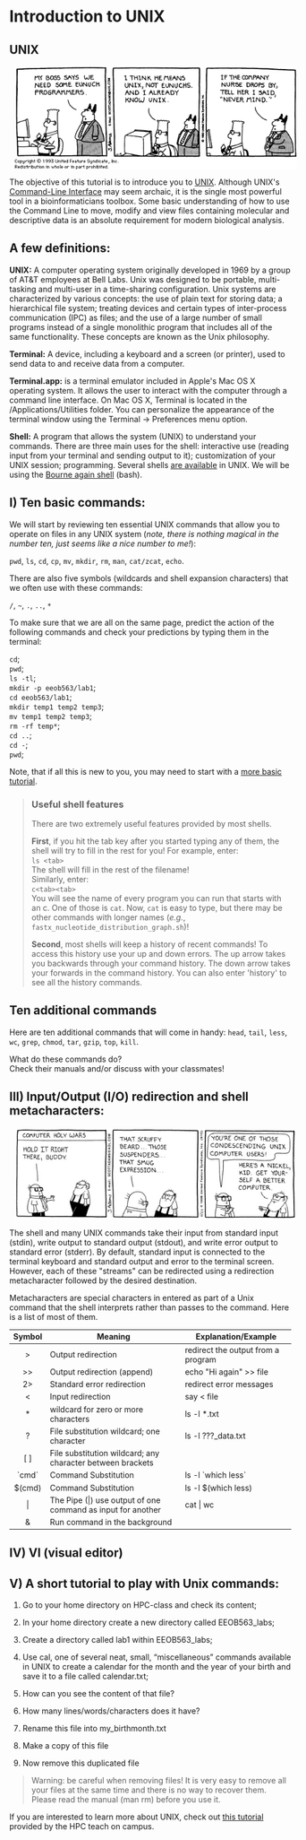 # Introduction to UNIX

## UNIX 
<img src="./dilbert-unix.gif" align="center" hspace="10">

The objective of this tutorial is to introduce you to [UNIX](https://en.wikipedia.org/wiki/Unix). Although UNIX's  [Command-Line Interface](https://en.wikipedia.org/wiki/Command-line_interface) may seem archaic, it is the single most powerful tool in a bioinformaticians toolbox. Some basic understanding of how to use the Command Line to move, modify and view files containing molecular and descriptive data is an absolute requirement for modern biological analysis.

## A few definitions:
**UNIX:** A computer operating system originally developed in 1969 by a group of AT&T employees at Bell Labs. Unix was designed to be portable, multi-tasking and multi-user in a time-sharing configuration. Unix systems are characterized by various concepts: the use of plain text for storing data; a hierarchical file system; treating devices and certain types of inter-process communication (IPC) as files; and the use of a large number of small programs instead of a single monolithic program that includes all of the same functionality. These concepts are known as the Unix philosophy.

**Terminal:**  A device, including a keyboard and a screen (or printer), used to send data to and receive data from a computer.

**Terminal.app:** is a terminal emulator included in Apple's Mac OS X operating system. It allows the user to interact with the computer through a command line interface. On Mac OS X, Terminal is located in the /Applications/Utilities folder. You can personalize the appearance of the terminal window using the Terminal -> Preferences menu option.

**Shell:**  A program that allows the system (UNIX) to understand your commands. There are three main uses for the shell: interactive use (reading input from your terminal and sending output to it); customization of your UNIX session; programming. Several shells [are available](http://www.faqs.org/faqs/unix-faq/shell/shell-differences/) in UNIX. We will be using the [Bourne again shell](https://en.wikipedia.org/wiki/Bash_(Unix_shell)) (bash).

## I) Ten basic commands:

We will start by reviewing ten essential UNIX commands that allow you to operate on files in any UNIX system (_note, there is nothing magical in the number ten, just seems like a nice number to me!_):

`pwd`, `ls`, `cd`, `cp`, `mv`, `mkdir`, `rm`, `man`, `cat/zcat`, `echo`.  

There are also five symbols (wildcards and shell expansion characters) that we often use with these commands:

`/`, `~`, `.`, `..`, `*`

To make sure that we are all on the same page, predict the action of the following commands and check your predictions by typing them in the terminal:

`cd`;  
`pwd`;  
`ls -tl`;  
`mkdir -p eeob563/lab1`;  
`cd eeob563/lab1`;  
`mkdir temp1 temp2 temp3`;  
`mv temp1 temp2 temp3`;  
`rm -rf temp*`;  
`cd ..`;  
`cd -`;  
`pwd`;   

Note, that if all this is new to you, you may need to start with a [more basic tutorial](http://www.ee.surrey.ac.uk/Teaching/Unix/).

> ### Useful shell features
> There are two extremely useful features provided by most shells.  
> 
> **First**, if you hit the tab key after you started typing any of them, the shell will try to fill in the rest for you! For example, enter:  
> `ls <tab>`  
> The shell will fill in the rest of the filename!  
> Similarly, enter:  
> `c<tab><tab>`  
> You will see the name of every program you can run that starts with an c. One of those is `cat`. Now, `cat` is easy to type, but there may be other commands with longer names (_e.g._, `fastx_nucleotide_distribution_graph.sh`)!
>
>**Second**, most shells will keep a history of recent commands! To access this history use your up and down errors. The up arrow takes you backwards through your command history. The down arrow takes your forwards in the command history. You can also enter 'history' to see all the history commands.

## Ten additional commands

Here are ten additional commands that will come in handy:
`head`, `tail`, `less`, `wc`, `grep`, `chmod`, `tar`, `gzip`, `top`, `kill`.  

What do these commands do?  
Check their manuals and/or discuss with your classmates!


## III) Input/Output (I/O) redirection and shell metacharacters:

<img src="./unix2.jpg" align="center" hspace="10">

The shell and many UNIX commands take their input from standard input (stdin), write output to standard output (stdout), and write error output to standard error (stderr). By default, standard input is connected to the terminal keyboard and standard output and error to the terminal screen. However, each of these "streams" can be redirected using a redirection metacharacter followed by the desired destination.

Metacharacters are special characters in entered as part of a Unix command that the shell interprets rather than passes to the command. Here is a list of most of them. 

| Symbol | Meaning            | Explanation/Example |
| :---:  | ---                | ---                 |
| >	      | Output redirection | redirect the output from a program |
| >>     | Output redirection (append) | echo "Hi again" >> file    |
| 2>	  | Standard error redirection |	redirect error messages |
| <      | Input redirection	        | say < file |
| *      | wildcard for zero or more characters | ls -l *.txt |
| ?      | File substitution wildcard; one character | ls -l ???_data.txt |
| [ ]	  | File substitution wildcard; any character between brackets||
| \`cmd\` | Command Substitution | ls -l \`which less\` |
| $(cmd) | Command Substitution | ls -l $(which less) |
| \|    | The Pipe (\|)	use output of one command as input for another | cat <file> \| wc |
| &     | Run command in the background |             |


## IV) VI (visual editor)


## V) A short tutorial to play with Unix commands:

1) Go to your home directory on HPC-class and check its content;

2) In your home directory create a new directory called EEOB563\_labs;

3) Create a directory called lab1 within EEOB563_labs;

4) Use cal, one of several neat, small, “miscellaneous” commands available in UNIX to create a calendar for the month and the year of your birth and save it to a file called calendar.txt;  

5) How can you see the content of that file?

5) How many lines/words/characters does it have?

6) Rename this file into my_birthmonth.txt

7) Make a copy of this file 

8) Now remove this duplicated file

> Warning:  be careful when removing files!  It is very easy to remove all your files at the same time and there is no way to recover them.  Please read the manual (man rm) before you use it.

If you are interested to learn more about UNIX, check out [this tutorial](https://www.hpc.iastate.edu/guides/unix-introduction) provided by the HPC teach on campus.
